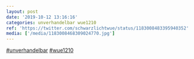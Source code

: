 ```yaml
---
layout: post
date: '2019-10-12 13:16:16'
categories: unverhandelbar wue1210
ref: 'https://twitter.com/schwarzlichtwue/status/1183008483395940352'
media: ['/media/1183008468309024770.jpg']
---
```

[#unverhandelbar](/t/unverhandelbar) [#wue1210](/t/wue1210) 